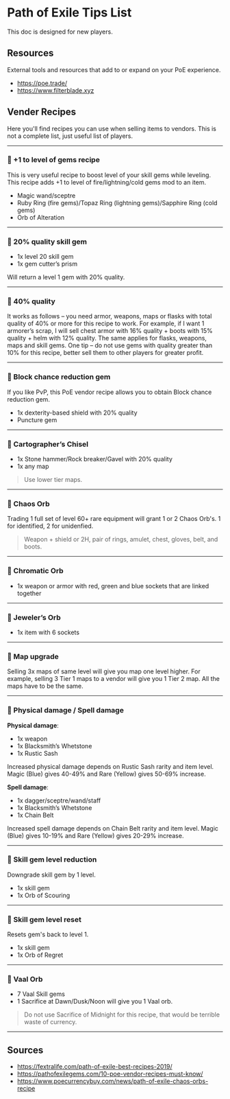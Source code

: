 # Path of Exile Tips List

This doc is designed for new players.



## Resources

External tools and resources that add to or expand on your PoE experience.

* https://poe.trade/
* https://www.filterblade.xyz

## Vender Recipes

Here you'll find recipes you can use when selling items to vendors. This is not a complete list, just useful list of players. 

---

### 📜 +1 to level of gems recipe

This is very useful recipe to boost level of your skill gems while leveling. This recipe adds +1 to level of fire/lightning/cold gems mod to an item. 

* Magic wand/sceptre
* Ruby Ring (fire gems)/Topaz Ring (lightning gems)/Sapphire Ring (cold gems)
* Orb of Alteration

---

### 📜 20% quality skill gem

* 1x level 20 skill gem
* 1x gem cutter’s prism

Will return a level 1 gem with 20% quality.

---

### 📜 40% quality

It works as follows – you need armor, weapons, maps or flasks with total quality of 40% or more for this recipe to work. For example, if I want 1 armorer’s scrap, I will sell chest armor with 16% quality + boots with 15% quality + helm with 12% quality. The same applies for flasks, weapons, maps and skill gems. One tip – do not use gems with quality greater than 10% for this recipe, better sell them to other players for greater profit.

---

### 📜 Block chance reduction gem

If you like PvP, this PoE vendor recipe allows you to obtain Block chance reduction gem. 

* 1x dexterity-based shield with 20% quality
* Puncture gem

---

### 📜 Cartographer’s Chisel
 
 * 1x Stone hammer/Rock breaker/Gavel with 20% quality 
 * 1x any map
 
 > Use lower tier maps.

---

### 📜 Chaos Orb

Trading 1 full set of level 60+ rare equipment will grant 1 or 2 Chaos Orb's. 1 for identified, 2 for unidenfied.

> Weapon + shield or 2H, pair of rings, amulet, chest, gloves, belt, and boots.
---

### 📜 Chromatic Orb

* 1x weapon or armor with red, green and blue sockets that are linked together

---

### 📜 Jeweler’s Orb

* 1x item with 6 sockets

---

### 📜 Map upgrade

Selling 3x maps of same level will give you map one level higher. For example, selling 3 Tier 1 maps to a vendor will give you 1 Tier 2 map. All the maps have to be the same.

---

### 📜 Physical damage / Spell damage

**Physical damage**:

* 1x weapon
* 1x Blacksmith’s Whetstone
* 1x Rustic Sash

Increased physical damage depends on Rustic Sash rarity and item level. Magic (Blue) gives 40-49% and Rare (Yellow) gives 50-69% increase.

**Spell damage**:

* 1x dagger/sceptre/wand/staff
* 1x Blacksmith’s Whetstone
* 1x Chain Belt

Increased spell damage depends on Chain Belt rarity and item level. Magic (Blue) gives 10-19% and Rare (Yellow) gives 20-29% increase.

---

### 📜 Skill gem level reduction

Downgrade skill gem by 1 level.

* 1x skill gem
* 1x Orb of Scouring

---

### 📜 Skill gem level reset

Resets gem's back to level 1.

* 1x skill gem
* 1x Orb of Regret

---

### 📜 Vaal Orb

* 7 Vaal Skill gems
* 1 Sacrifice at Dawn/Dusk/Noon will give you 1 Vaal orb. 

> Do not use Sacrifice of Midnight for this recipe, that would be terrible waste of currency.

---

## Sources

* https://fextralife.com/path-of-exile-best-recipes-2019/
* https://pathofexilegems.com/10-poe-vendor-recipes-must-know/
* https://www.poecurrencybuy.com/news/path-of-exile-chaos-orbs-recipe
